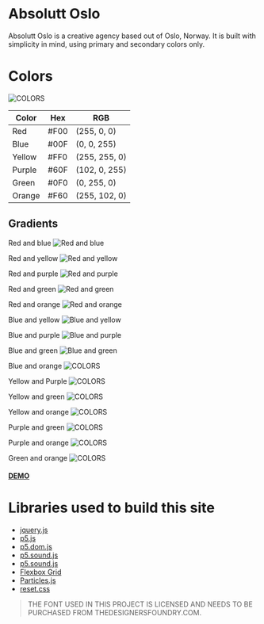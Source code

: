 # Absolutt Oslo

Absolutt Oslo is a creative agency based out of Oslo, Norway. It is built with simplicity in mind, using primary and secondary colors only. 

# Colors

![COLORS](https://github.com/christerwaters/ao-frontend/blob/master/img/colors.jpg "Logo Title Text 1")

|Color		| Hex  	| RGB  		  	|
|-----------|-------|---------------|
| Red		| #F00	| (255, 0, 0)	|
| Blue		| #00F  | (0, 0, 255)	|
| Yellow	| #FF0	| (255, 255, 0) |
| Purple	| #60F	| (102, 0, 255)	|
| Green		| #0F0	| (0, 255, 0)	|
| Orange	| #F60	| (255, 102, 0)	|

## Gradients

Red and blue
![Red and blue ](https://github.com/christerwaters/ao-frontend/blob/master/img/r-b.jpg "Red and blue gradient")

Red and yellow
![Red and yellow](https://github.com/christerwaters/ao-frontend/blob/master/img/r-y.jpg "Red and yellow gradient")

Red and purple
![Red and purple](https://github.com/christerwaters/ao-frontend/blob/master/img/r-p.jpg "Red and purple gradient")

Red and green
![Red and green](https://github.com/christerwaters/ao-frontend/blob/master/img/r-g.jpg "Red and green gradient")

Red and orange
![Red and orange](https://github.com/christerwaters/ao-frontend/blob/master/img/r-o.jpg "Red and orange gradient")

Blue and yellow
![Blue and yellow](https://github.com/christerwaters/ao-frontend/blob/master/img/b-y.jpg "Blue and yellow gradient")

Blue and purple
![Blue and purple](https://github.com/christerwaters/ao-frontend/blob/master/img/b-p.jpg "Blue and purple gradient")

Blue and green
![Blue and green](https://github.com/christerwaters/ao-frontend/blob/master/img/b-g.jpg "Blue and green gradient")

Blue and orange
![COLORS](https://github.com/christerwaters/ao-frontend/blob/master/img/colors.jpg "Logo Title Text 1")

Yellow and Purple
![COLORS](https://github.com/christerwaters/ao-frontend/blob/master/img/colors.jpg "Logo Title Text 1")

Yellow and green
![COLORS](https://github.com/christerwaters/ao-frontend/blob/master/img/colors.jpg "Logo Title Text 1")

Yellow and orange
![COLORS](https://github.com/christerwaters/ao-frontend/blob/master/img/colors.jpg "Logo Title Text 1")

Purple and green
![COLORS](https://github.com/christerwaters/ao-frontend/blob/master/img/colors.jpg "Logo Title Text 1")

Purple and orange
![COLORS](https://github.com/christerwaters/ao-frontend/blob/master/img/colors.jpg "Logo Title Text 1")

Green and orange
![COLORS](https://github.com/christerwaters/ao-frontend/blob/master/img/colors.jpg "Logo Title Text 1")

#### [DEMO](http://34.76.50.241/ao-frontend/ "Demo Site")

# Libraries used to build this site
* [jquery.js](http://jquery.com/ "Jquery")
* [p5.js](https://p5js.org/download/ "P5")
* [p5.dom.js](https://p5js.org/download/ "P5 DOM")
* [p5.sound.js](https://p5js.org/download/ "P5 Sound")
* [p5.sound.js](https://p5js.org/download/ "P5 Sound")
* [Flexbox Grid](http://flexboxgrid.com/ "Flexbox Grid")
* [Particles.js](https://github.com/VincentGarreau/particles.js/ "Particles JS")
* [reset.css](https://meyerweb.com/eric/tools/css/reset/ "CSS Reset")

> THE FONT USED IN THIS PROJECT IS LICENSED AND NEEDS TO BE PURCHASED FROM THEDESIGNERSFOUNDRY.COM.
